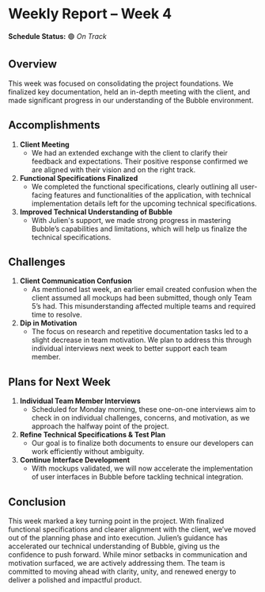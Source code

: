 # Weekly Report – Week 4

**Schedule Status:** 🟢 *On Track*

## Overview

This week was focused on consolidating the project foundations. We finalized key documentation, held an in-depth meeting with the client, and made significant progress in our understanding of the Bubble environment.

## Accomplishments

1. **Client Meeting**
   - We had an extended exchange with the client to clarify their feedback and expectations. Their positive response confirmed we are aligned with their vision and on the right track.
2. **Functional Specifications Finalized**
   - We completed the functional specifications, clearly outlining all user-facing features and functionalities of the application, with technical implementation details left for the upcoming technical specifications.
3. **Improved Technical Understanding of Bubble**
   - With Julien's support, we made strong progress in mastering Bubble’s capabilities and limitations, which will help us finalize the technical specifications.

## Challenges

1. **Client Communication Confusion**
   - As mentioned last week, an earlier email created confusion when the client assumed all mockups had been submitted, though only Team 5’s had. This misunderstanding affected multiple teams and required time to resolve.
2. **Dip in Motivation**
   - The focus on research and repetitive documentation tasks led to a slight decrease in team motivation. We plan to address this through individual interviews next week to better support each team member.

## Plans for Next Week

1. **Individual Team Member Interviews**
   - Scheduled for Monday morning, these one-on-one interviews aim to check in on individual challenges, concerns, and motivation, as we approach the halfway point of the project.
2. **Refine Technical Specifications & Test Plan**
   - Our goal is to finalize both documents to ensure our developers can work efficiently without ambiguity.
3. **Continue Interface Development**
   - With mockups validated, we will now accelerate the implementation of user interfaces in Bubble before tackling technical integration.

## Conclusion

This week marked a key turning point in the project. With finalized functional specifications and clearer alignment with the client, we’ve moved out of the planning phase and into execution. Julien’s guidance has accelerated our technical understanding of Bubble, giving us the confidence to push forward. While minor setbacks in communication and motivation surfaced, we are actively addressing them. The team is committed to moving ahead with clarity, unity, and renewed energy to deliver a polished and impactful product.